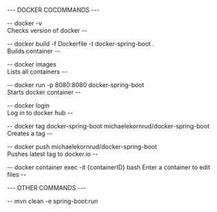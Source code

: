 --- DOCKER  COCOMMANDS --- 

-- docker -v                              
    Checks version of docker -- 

-- docker build -f Dockerfile -t docker-spring-boot .   
    Builds container --

-- docker images                           
    Lists all containers --

-- docker run -p 8080:8080 docker-spring-boot     
    Starts docker container -- 

-- docker login                            
    Log in to docker hub --

-- docker tag docker-spring-boot michaelekornrud/docker-spring-boot     
    Creates a tag --

-- docker push michaelekornrud/docker-spring-boot     
    Pushes latest tag to docker.io --

-- docker container exec -it {containerID} bash 
    Enter a container to edit files -- 


--- OTHER COMMANDS ---

-- mvn clean -e spring-boot:run 